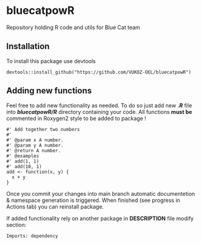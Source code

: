 # bluecatpowR
Repository holding R code and utils for Blue Cat team



## Installation

To install this package use devtools
```
devtools::install_github("https://github.com/VUKOZ-OEL/bluecatpowR")
```

## Adding new functions

Feel free to add new functionality as needed.
To do so just add new ***.R*** file into ***bluecatpowR/R*** directory containing your code.
All functions **must be** commented in Roxygen2 style to be added to package !
```
#' Add together two numbers
#'
#' @param x A number.
#' @param y A number.
#' @return A number.
#' @examples
#' add(1, 1)
#' add(10, 1)
add <- function(x, y) {
  x + y
}
```
Once you commit your changes into main branch automatic documentetion & namespace generation is triggered.
When finished (see progress in Actions tab) you can reinstall package. 

If added functionality rely on another package in **DESCRIPTION** file modify section:
```
Imports: dependency
```